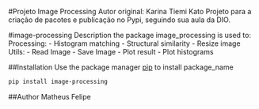 #Projeto Image Processing
Autor original: Karina Tiemi Kato
Projeto para a criação de pacotes e publicação no Pypi, seguindo sua aula da DIO.

#image-processing
Description
the package image_processing is used to:
	Processing:
		- Histogram matching
		- Structural similarity
		- Resize image
	Utils:
		- Read Image
		- Save Image
		- Plot result
		- Plot histograms
	

##Installation
	Use the package manager [pip](https://pip.pypa.io/en/stable/) to install package_name
```bash
pip install image-processing
```


##Author
Matheus Felipe
